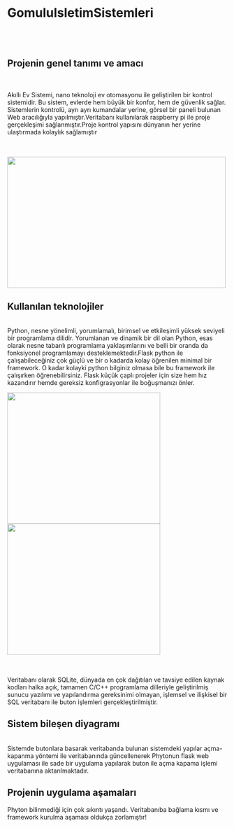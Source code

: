 # GomuluIsletimSistemleri<h1>
 <br>
<h2>Projenin genel tanımı ve amacı</h2><br>
<br> 
Akıllı Ev Sistemi, nano teknoloji ev otomasyonu ile geliştirilen bir kontrol sistemidir. Bu sistem, evlerde hem büyük bir konfor, hem de güvenlik sağlar. Sistemlerin kontrolü, ayrı ayrı kumandalar yerine, görsel bir paneli bulunan Web  aracılığıyla yapılmıştır.Veritabanı kullanılarak raspberry pi ile proje gerçekleşimi sağlanmıştır.Proje kontrol yapısını dünyanın her yerine ulaştırmada kolaylık sağlamıştır
<br>
 <br>
 <br>
<p>
<img align="center" width="500" height="300" src="https://encrypted-tbn0.gstatic.com/images?q=tbn:ANd9GcRfuUW1DTZkOg6C6WhlTGwkIKYflG3_NSda12g1s51z8pETksD2">
</p>

<h2>Kullanılan teknolojiler</h2><br>
Python, nesne yönelimli, yorumlamalı, birimsel ve etkileşimli yüksek seviyeli bir programlama dilidir. Yorumlanan ve dinamik bir dil olan Python, esas olarak nesne tabanlı programlama yaklaşımlarını ve belli bir oranda da fonksiyonel programlamayı desteklemektedir.Flask python ile çalışabileceğiniz çok güçlü ve bir o kadarda kolay öğrenilen minimal bir framework. O kadar kolayki python bilginiz olmasa bile bu framework ile çalışırken öğrenebilirsiniz. Flask küçük çaplı projeler için size hem hız kazandırır hemde gereksiz konfigrasyonlar ile boğuşmanızı önler.
&nbsp;&nbsp;&nbsp;&nbsp;<p>
<img align="left" width="350" height="300" src="https://encrypted-tbn0.gstatic.com/images?q=tbn:ANd9GcTN_04uVSv9oZdMmC4VuUwvrDb3bvDOYlKONjri27PNQ4Y416q0Gg" >
 <img align="center" width="350" height="300" src="https://encrypted-tbn0.gstatic.com/images?q=tbn:ANd9GcQiLNB1g8cK7wS1fI0b9t-yr8qQxpaMreoPzbA_vuzVL6koQfEjkg">
</p>
<br>
<br>
Veritabanı olarak SQLite, dünyada en çok dağıtılan ve tavsiye edilen kaynak kodları halka açık, tamamen C/C++ programlama dilleriyle geliştirilmiş sunucu yazılımı ve yapılandırma gereksinimi olmayan, işlemsel ve ilişkisel bir SQL veritabanı ile buton işlemleri gerçekleştirilmiştir.

<h2>Sistem bileşen diyagramı</h2><br>
Sistemde butonlara basarak veritabanda bulunan sistemdeki yapılar açma-kapanma yöntemi ile veritabanında güncellenerek Phytonun flask web uygulaması ile sade bir uygulama yapılarak  buton  ile açma  kapama işlemi veritabanına aktarılmaktadır.
<h2>Projenin uygulama aşamaları</h2>
Phyton bilinmediği için çok sıkıntı yaşandı. Veritabanıba bağlama kısmı ve framework kurulma aşaması oldukça zorlamıştır!
